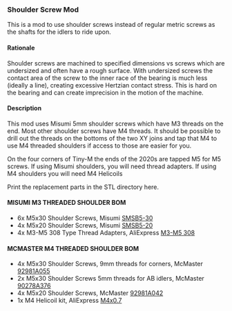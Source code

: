 ### Shoulder Screw Mod

This is a mod to use shoulder screws instead of regular metric screws as the shafts for the idlers to ride upon.  

#### Rationale

Shoulder screws are machined to specified dimensions vs screws which are undersized and often have a rough surface.  With undersized screws the contact area of the screw to the inner race of the bearing is much less (ideally a line), creating excessive Hertzian contact stress.  This is hard on the bearing and can create imprecision in the motion of the machine.

#### Description

This mod uses Misumi 5mm shoulder screws which have M3 threads on the end.   Most other shoulder screws have M4 threads.  It should be possible to drill out the threads on the bottoms of the two XY joins and tap that M4 to use M4 threaded shoulders if access to those are easier for you.

On the four corners of Tiny-M the ends of the 2020s are tapped M5 for M5 screws.  If using Misumi shoulders, you will need thread adapters.   If using M4 shoulders you will need M4 Helicoils

Print the replacement parts in the STL directory here.

#### MISUMI M3 THREADED SHOULDER BOM
  * 6x M5x30 Shoulder Screws, Misumi [SMSB5-30](https://us.misumi-ec.com/vona2/detail/110300249140/?ProductCode=SMSB5-30)
  * 4x M5x20 Shoulder Screws, Misumi [SMSB5-20](https://us.misumi-ec.com/vona2/detail/110300249140/?ProductCode=SMSB5-20)
  * 4x M3-M5 308 Type Thread Adapters, AliExpress [M3-M5 308](https://www.aliexpress.com/item/32817733610.html)
 
#### MCMASTER M4 THREADED SHOULDER BOM
  * 4x M5x30 Shoulder Screws, 9mm threads for corners, McMaster [92981A055](https://www.mcmaster.com/92981A055/)
  * 2x M5x30 Shoulder Screws 5mm threads for AB idlers, McMaster [90278A376](https://www.mcmaster.com/90278A376/)
  * 4x M5x20 Shoulder Screws, McMaster [92981A042](https://www.mcmaster.com/92981A042/)
  * 1x M4 Helicoil kit, AliExpress [M4x0.7](https://www.aliexpress.com/item/4001157165014.html)



 
